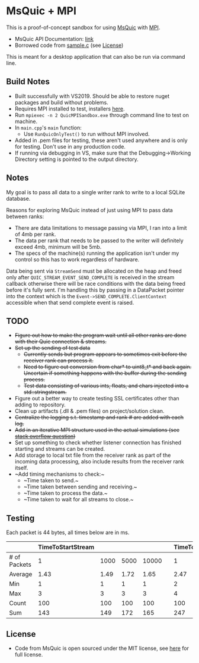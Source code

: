 # MsQuic + MPI

This is a proof-of-concept sandbox for using [MsQuic](https://github.com/microsoft/msquic) with [MPI](https://github.com/Microsoft/Microsoft-MPI).

* MsQuic API Documentation: [link](https://github.com/microsoft/msquic/tree/main/docs/api)
* Borrowed code from [sample.c](https://github.com/microsoft/msquic/blob/main/src/tools/sample/sample.c) (see [License](#license))

This is meant for a desktop application that can also be run via command line.

## Build Notes
* Built successfully with VS2019. Should be able to restore nuget packages and build without problems.
* Requires MPI installed to test, installers [here](https://github.com/microsoft/Microsoft-MPI/releases/tag/v10.1.1).
* Run `mpiexec -n 2 QuicMPISandbox.exe` through command line to test on machine.
* In `main.cpp`'s `main` function:
  * Use `RunQuicOnlyTest()` to run without MPI involved.
* Added in .pem files for testing, these aren't used anywhere and is only for testing. Don't use in any production code.
* If running via debugging in VS, make sure that the Debugging->Working Directory setting is pointed to the output directory.

## Notes

My goal is to pass all data to a single writer rank to write to a local SQLite database.

Reasons for exploring MsQuic instead of just using MPI to pass data between ranks:
* There are data limitations to message passing via MPI, I ran into a limit of 4mb per rank.
* The data per rank that needs to be passed to the writer will definitely exceed 4mb, minimum will be 5mb.
* The specs of the machine(s) running the application isn't under my control so this has to work regardless of hardware.

Data being sent via `StreamSend` must be allocated on the heap and freed only after `QUIC_STREAM_EVENT_SEND_COMPLETE` is received in the stream callback otherwise there will be race conditions with the data being freed before it's fully sent.
I'm handling this by passing in a DataPacket pointer into the context which is the `Event->SEND_COMPLETE.ClientContext` accessible when that send complete event is raised.

## TODO
* ~~Figure out how to make the program wait until all other ranks are done with their Quic connection & streams.~~
* ~~Set up the sending of test data~~
  * ~~Currently sends but program appears to sometimes exit before the receiver rank can process it.~~
  * ~~Need to figure out conversion from char* to uint8_t* and back again. Uncertain if something happens with the buffer during the sending process.~~
  * ~~Test data consisting of various ints, floats, and chars injected into a std::stringstream.~~
* Figure out a better way to create testing SSL certificates other than adding to repository.
* Clean up artifacts (.dll & .pem files) on project/solution clean.
* ~~Centralize the logging s.t. timestamp and rank # are added with each log.~~
* ~~Add in an iterative MPI structure used in the actual simulations (see [stack overflow question](https://stackoverflow.com/questions/71800790/mpi-igatherv-received-buffers-arent-filled-with-larger-amounts-of-data-sent))~~
* Set up something to check whether listener connection has finished starting and streams can be created.
* Add storage to local txt file from the receiver rank as part of the incoming data processing, also include results from the receiver rank itself.
* ~Add timing mechanisms to check:~
  * ~Time taken to send.~
  * ~Time taken between sending and receiving.~
  * ~Time taken to process the data.~
  * ~Time taken to wait for all streams to close.~

## Testing
Each packet is 44 bytes, all times below are in ms.

|               | TimeToStartStream |      |      |       |    | TimeToReceive |      |      |       |    | TimeToProcess |      |      |       |    | TimeToSend |      |      |       |
| ------------- | ----------------- | ---- | ---- | ----- | -- | ------------- | ---- | ---- | ----- | -- | ------------- | ---- | ---- | ----- | -- | ---------- | ---- | ---- | ----- |
| \# of Packets | 1                 | 1000 | 5000 | 10000 |    | 1             | 1000 | 5000 | 10000 |    | 1             | 1000 | 5000 | 10000 |    | 1          | 1000 | 5000 | 10000 |
| Average       | 1.43              | 1.49 | 1.72 | 1.65  |    | 2.47          | 3.19 | 8.49 | 9.31  |    | 0             | 0.11 | 2.06 | 2.45  |    | 1.54       | 1.53 | 2.44 | 2.6   |
| Min           | 1                 | 1    | 1    | 1     |    | 2             | 2    | 4    | 6     |    | 0             | 0    | 0    | 0     |    | 1          | 1    | 1    | 1     |
| Max           | 3                 | 3    | 3    | 3     |    | 4             | 7    | 23   | 16    |    | 0             | 1    | 6    | 6     |    | 3          | 3    | 5    | 4     |
| Count         | 100               | 100  | 100  | 100   |    | 100           | 100  | 100  | 100   |    | 100           | 100  | 100  | 100   |    | 100        | 100  | 100  | 100   |
| Sum           | 143               | 149  | 172  | 165   |    | 247           | 319  | 849  | 931   |    | 0             | 11   | 206  | 245   |    | 154        | 153  | 244  | 260   |


## License
* Code from MsQuic is open sourced under the MIT license, see [here](https://github.com/microsoft/msquic/blob/main/LICENSE) for full license.
